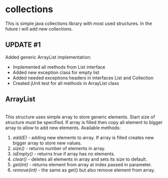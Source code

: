 # collections
<html>
  <body>
This is simple java collections library with most used structures. In the future i will add new collections.</br>

<h2>UPDATE #1</h2>
Added generic ArrayList implementation:
<ul>
  <li>Implemented all methods from List interface</li>
  <li>Added new exception class for empty list</li>
  <li>Added needed exceptions headers in interfaces List and Collection</li>
  <li>Created jUnit test for all methods in ArrayList class</li>
</ul>
  
  
<h2>ArrayList</h2></br>
This structure uses simple array to store generic elements. Start size of structure must be specified.
If array is filled then copy all element to bigger array to allow to add new elements.
Available methods:
  <ol>
  <li><i>add(E)</i> - adding new elements to array. If array is filled creates new bigger array to store new values.</li>
  <li><i>size()</i> - returns number of elements in array.</li>
  <li><i>isEmpty()</i> - returns true if array has no elements.</li>
  <li><i>clear()</i> - deletes all elements in array and sets its size to default.</li>
  <li><i>get(int)</i> - returns element from array at index passed in parameter.</li>
  <li><i>remove(int)</i> - the same as get() but also remove element from array.</li>
  </ol>
  </body>
</html>
